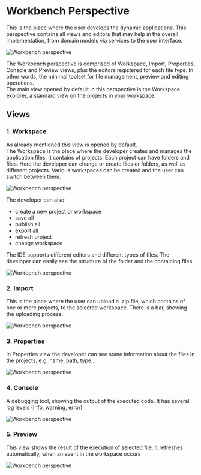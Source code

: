 # Workbench Perspective
 This is the place where the user develops the dynamic applications. This perspective 
contains all views and editors that may help in the overall implementation, from domain models via services to the user interface.

![Workbench perspective](images/Ide_workbench_perspective.png)

The Workbench perspective is comprised of Workspace, Import, Properties, Console and Preview views, plus the editors registered for each
file type. In other words, the minimal toolset for file management, preview and editing operations.  
The main view opened by default in this perspective is the Workspace explorer, a standard view on the projects in your workspace.

## Views
### 1. Workspace  
As already mentioned this view is opened by default.  
The Workspace is the place where the developer creates and manages the application files. It contains of projects. Each project can have folders
and files. Here the developer can change or create files or folders, as well as different projects.
Various workspaces can be created and the user can switch between them.
  
![Workbench perspective](images/Workspace_Overview.jpg)
  
The developer can also:
  - create a new project or workspace
  - save all
  - publish all
  - export all
  - refresh project
  - change workspace
  
The IDE supports different editors and different types of files. The developer can easily see the structure of the folder and the containing
files.
  
 ![Workbench perspective](images/Structure.png)
  
### 2. Import
This is the place where the user can upload a .zip file, which contains of one or more projects, to the selected workspace. There is a bar,
showing the uploading process.
 
![Workbench perspective](images/Import_view.png)
 
### 3. Properties
In Properties view the developer can see some information about the files in the projects, e.g. name, path, type...  

![Workbench perspective](images/Import_view.png)

### 4. Console  
A debugging tool, showing the output of the executed code. It has several log levels (Info, warning, error)

![Workbench perspective](images/Console_view.png)

### 5. Preview  
This view shows the result of the execution of selected file. It refreshes automatically, when an event in the workspace occurs

![Workbench perspective](images/Preview_view.png)
 
  
